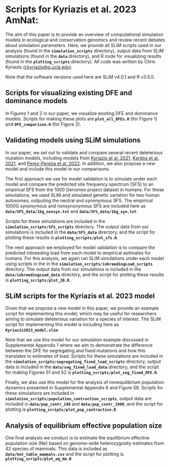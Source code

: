 # Scripts for Kyriazis et al. 2023 AmNat: 

The aim of this paper is to provide an overview of computational simulation models in ecological and conservation genomics and review recent debates about simulation parameters. Here, we provide all SLiM scripts used in our analysis (found in the **`simulation_scripts`** directory), output data from SLiM simulations (found in the **`data`** directory), and R code for visualizing results (found in the **`plotting_scripts`** directory). All code was written by Chris Kyriazis (ckyriazis@g.ucla.edu). 

Note that the software versions used here are SLiM v4.0.1 and R v3.5.0. 

## Scripts for visualizing existing DFE and dominance models

In Figures 1 and 2 in our paper, we visualize existing DFE and dominance models. Scripts for making these plots are **`plot_all_DFEs.R`** (for Figure 1) and **`DFE_comparison.R`** (for Figure 2). 

## Validating models using SLiM simulations

In our paper, we set out to validate and compare several recent deleterious mutation models, including models from [Kyriazis et al. 2021](https://doi.org/10.1002/evl3.209), [Kardos et al. 2021](https://doi.org/10.1073/pnas.2104642118), and [Perez-Pereira et al. 2022](https://doi.org/10.1007/s10592-021-01405-7). In addition, we also propose a new model and include this model in our comparisons. 

The first approach we use for model validation is to simulate under each model and compare the predicted site frequency spectrum (SFS) to an empirical SFS from the 1000 Genomes project dataset in humans. For these simulations, we used SLiM and simulated genetic variation for two human autosomes, outputing the neutral and synonymous SFS. The empirical 1000G synonymous and nonsynonymous SFS are included here as **`data/SFS_data/1kg_nonsyn.txt`** and **`data/SFS_data/1kg_syn.txt`**. 

Scripts for these simulations are included in the **`simulation_scripts/SFS_scripts`** directory. The output data from our simulations is included in the **`data/SFS_data`** directory, and the script for plotting these results is **`plotting_scripts/plot_sfs.R`**.

The next approach we employed for model validation is to compare the predicted inbreeding load from each model to empirical estimates for humans. For this analysis, we again ran SLiM simulations under each model using scripts in the in the **`simulation_scripts/inbreedingLoad_scripts`** directory. The output data from our simulations is included in the **`data/inbreedingLoad_data`** directory, and the script for plotting these results is **`plotting_scripts/plot_2B.R`**.

## SLiM scripts for the Kyriazis et al. 2023 model

Given that we propose a new model in this paper, we provide an example script for implementing this model, which may be useful for researchers aiming to simulate deleterious variation for a species of interest. The SLiM script for implementing this model is including here as **`Kyriazis2023_model.slim`**.

Note that we use this model for our simulation example discussed in Supplemental Appendix 1 where we aim to demonstrate the difference between the DFE for segregating and fixed mutations and how this translates to estimates of load. Scripts for these simulations are included in the **`simulation_scripts/segregating_fixed_load_scripts`** directory, output data is included in the **`data/seg_fixed_load_data`** directory, and the script for making Figures S1 and S2 is **`plotting_scripts/plot_seg_fixed_DFE.R`**.

Finally, we also use this model for the analysis of nonequilibrium population dynamics presented in Supplemental Appendix 6 and Figure S6. Scripts for these simulations are included in **`simulation_scripts/population_contraction_scripts`**, output data are included in **`data/pop_contr_100`** and  **`data/pop_contr_1000`**, and the script for plotting is **`plotting_scripts/plot_pop_contraction.R`**. 

## Analysis of equilibrium effective population size

One final analysis we conduct is to estimate the equilibrium effective population size (Ne) based on genome-wide heterozygosity estimates from 42 species of mammals. This data is included as **`data/het_table_mammals.csv`** and the script for plotting is **`plotting_scripts/plot_eq_Ne.R`**


